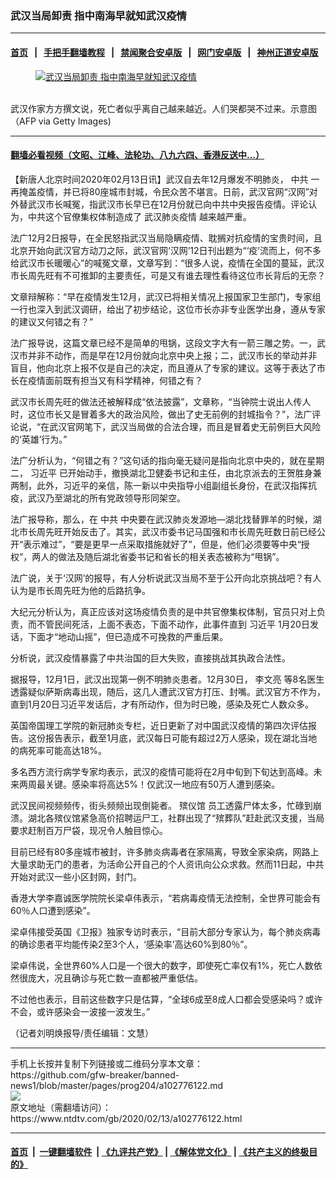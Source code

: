 ### 武汉当局卸责 指中南海早就知武汉疫情
------------------------

#### [首页](https://github.com/gfw-breaker/banned-news1/blob/master/README.md) &nbsp;&nbsp;|&nbsp;&nbsp; [手把手翻墙教程](https://github.com/gfw-breaker/guides/wiki) &nbsp;&nbsp;|&nbsp;&nbsp; [禁闻聚合安卓版](https://github.com/gfw-breaker/bn-android) &nbsp;&nbsp;|&nbsp;&nbsp; [网门安卓版](https://github.com/oGate2/oGate) &nbsp;&nbsp;|&nbsp;&nbsp; [神州正道安卓版](https://github.com/SzzdOgate/update) 



<div><div class="featured_image">
 <a href="https://i.ntdtv.com/assets/uploads/2020/02/GettyImages-157005266.jpg" target="_blank">
  <figure>
   <img alt="武汉当局卸责 指中南海早就知武汉疫情" src="https://i.ntdtv.com/assets/uploads/2020/02/GettyImages-157005266-800x450.jpg"/>
  </figure><br/>
 </a>
 <span class="caption">
  武汉作家方方撰文说，死亡者似乎离自己越来越近。人们哭都哭不过来。示意图（AFP via Getty Images)
 </span>
</div>
</div><hr/>

#### [翻墙必看视频（文昭、江峰、法轮功、八九六四、香港反送中...）](http://167.172.214.107/home.html)

<div><div class="post_content" itemprop="articleBody">
 <p>
  【新唐人北京时间2020年02月13日讯】武汉自去年12月爆发不明肺炎，
  <ok href="https://www.ntdtv.com/gb/中共.htm">
   中共
  </ok>
  一再掩盖疫情，并已将80座城市封城，令民众苦不堪言。日前，武汉官网“汉网”对外替武汉市长喊冤，指武汉市长早已在12月份就已向中共中央报告疫情。评论认为，中共这个官僚集权体制造成了
  <ok href="https://www.ntdtv.com/gb/442749.htm">
   武汉肺炎疫情
  </ok>
  越来越严重。
 </p>
 <p>
  法广12月2日报导，在全民怒指武汉当局隐瞒疫情、耽搁对抗疫情的宝贵时间，且北京开始向武汉官方动刀之际，武汉官网‘汉网’12日刊出题为“‘疫’流而上，何不多给武汉市长暖暖心”的喊冤文章，文章写到：“很多人说，疫情在全国的蔓延，武汉市长周先旺有不可推卸的主要责任，可是又有谁去理性看待这位市长背后的无奈？
 </p>
 <p>
  文章辩解称：“早在疫情发生12月，武汉已将相关情况上报国家卫生部门，专家组一行也深入到武汉调研，给出了初步结论，这位市长亦非专业医学出身，遵从专家的建议又何错之有？”
 </p>
 <p>
  法广报导说，这篇文章已经不是简单的甩锅，这段文字大有一箭三雕之势。一，武汉市并非不动作，而是早在12月份就向北京中央上报；二，武汉市长的举动并非盲目，他向北京上报不仅是自己的决定，而且遵从了专家的建议。这等于表达了市长在疫情面前既有担当又有科学精神，何错之有？
 </p>
 <p>
  武汉市长周先旺的做法还被解释成“依法披露”，文章称，“当钟院士说出人传人时，这位市长又是冒着多大的政治风险，做出了史无前例的封城指令？”，法广评论说，“在武汉官网笔下，武汉当局做的合法合理，而且是冒着史无前例巨大风险的‘英雄’行为。”
 </p>
 <p>
  法广分析认为，“何错之有？”这句话的指向毫无疑问是指向北京中央的，就在星期二，
  <ok href="https://www.ntdtv.com/gb/习近平.htm">
   习近平
  </ok>
  已开始动手，撤换湖北卫健委书记和主任，由北京派去的王贺胜身兼两制，此外，习近平的亲信，陈一新以中央指导小组副组长身份，在武汉指挥抗疫，武汉乃至湖北的所有党政领导形同架空。
 </p>
 <p>
  法广报导称，那么，在
  <ok href="https://www.ntdtv.com/gb/中共.htm">
   中共
  </ok>
  中央要在武汉肺炎发源地—湖北找替罪羊的时候，湖北市长周先旺开始反击了。其实，武汉市委书记马国强和市长周先旺数日前已经公开“表示难过”，“要是更早一点采取措施就好了”，但是，他们必须要等中央“授权”，两人的做法及随后湖北省委书记和省长的相关表态被称为“甩锅”。
 </p>
 <p>
  法广说，关于‘汉网’的报导，有人分析说武汉当局不至于公开向北京挑战吧？有人认为是市长周先旺为他的后路抗争。
 </p>
 <p>
  大纪元分析认为，真正应该对这场疫情负责的是中共官僚集权体制，官员只对上负责，而不管民间死活，上面不表态，下面不动作，此事件直到
  <ok href="https://www.ntdtv.com/gb/习近平.htm">
   习近平
  </ok>
  1月20日发话，下面才“地动山摇”，但已造成不可挽救的严重后果。
 </p>
 <p>
  分析说，武汉疫情暴露了中共治国的巨大失败，直接挑战其执政合法性。
 </p>
 <p>
  据报导，12月1日，武汉出现第一例不明肺炎患者。12月30日，
  <ok href="https://www.ntdtv.com/gb/李文亮.htm">
   李文亮
  </ok>
  等8名医生透露疑似萨斯病毒出现，随后，这几人遭武汉官方打压、封嘴。武汉官方不作为，直到1月20日习近平发话后，才有所动作，但为时已晚，感染及死亡人数众多。
 </p>
 <p>
  英国帝国理工学院的新冠肺炎专栏，近日更新了对中国武汉疫情的第四次评估报告。这份报告表示，截至1月底，武汉每日可能有超过2万人感染，现在湖北当地的病死率可能高达18%。
 </p>
 <p>
  多名西方流行病学专家均表示，武汉的疫情可能将在2月中旬到下旬达到高峰。未来两周最关键。感染率将高达5%！仅武汉一地应有50万人遭到感染。
 </p>
 <p>
  武汉民间视频频传，街头频频出现倒毙者。
  <ok href="https://www.ntdtv.com/gb/殡仪馆.htm">
   殡仪馆
  </ok>
  员工透露尸体太多，忙碌到崩溃。湖北各殡仪馆紧急高价招聘运尸工，社群出现了“殡葬队”赶赴武汉支援，当局要求赶制百万尸袋，现况令人触目惊心。
 </p>
 <p>
  目前已经有80多座城市被封，许多肺炎病毒者在家隔离，导致全家染病，网路上大量求助无门的患者，为活命公开自己的个人资讯向公众求救。然而11日起，中共开始对武汉一些小区封网，封门。
 </p>
 <p>
  香港大学李嘉诚医学院院长梁卓伟表示，“若病毒疫情无法控制，全世界可能会有60％人口遭到感染”。
 </p>
 <p>
  梁卓伟接受英国《卫报》独家专访时表示，“目前大部分专家认为，每个肺炎病毒的确诊患者平均能传染2至3个人，‘感染率’高达60%到80％”。
 </p>
 <p>
  梁卓伟说，全世界60%人口是一个很大的数字，即使死亡率仅有1%，死亡人数依然很庞大，况且确诊与死亡数一直都被严重低估。
 </p>
 <p>
  不过他也表示，目前这些数字只是估算，“全球6成至8成人口都会受感染吗？或许不会，或许感染会一波接一波发生。”
 </p>
 <p>
  （记者刘明焕报导/责任编辑：文慧）
 </p>
 <div class="single_ad">
 </div>
</div>
</div>
<hr/>
手机上长按并复制下列链接或二维码分享本文章：<br/>
https://github.com/gfw-breaker/banned-news1/blob/master/pages/prog204/a102776122.md <br/>
<a href='https://github.com/gfw-breaker/banned-news1/blob/master/pages/prog204/a102776122.md'><img src='https://github.com/gfw-breaker/banned-news1/blob/master/pages/prog204/a102776122.md.png'/></a> <br/>
原文地址（需翻墙访问）：https://www.ntdtv.com/gb/2020/02/13/a102776122.html


------------------------
#### [首页](https://github.com/gfw-breaker/banned-news1/blob/master/README.md) &nbsp;|&nbsp; [一键翻墙软件](https://github.com/gfw-breaker/nogfw/blob/master/README.md) &nbsp;| [《九评共产党》](https://github.com/gfw-breaker/9ping.md/blob/master/README.md#九评之一评共产党是什么) | [《解体党文化》](https://github.com/gfw-breaker/jtdwh.md/blob/master/README.md) | [《共产主义的终极目的》](https://github.com/gfw-breaker/gczydzjmd.md/blob/master/README.md)


<img src='http://gfw-breaker.win/banned-news/pages/prog204/a102776122.md' width='0px' height='0px'/>